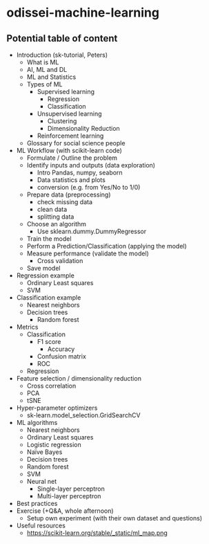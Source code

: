 # odissei-machine-learning


## Potential table of content

- Introduction (sk-tutorial, Peters)
    -  What is ML
    -  AI, ML and DL
    -  ML and Statistics
    -  Types of ML
        -  Supervised learning
            -  Regression
            -  Classification
        -  Unsupervised learning
            -  Clustering
            -  Dimensionality Reduction
        -  Reinforcement learning
    -  Glossary for social science people
-  ML Workflow (with scikit-learn code)
    -  Formulate / Outline the problem
    -  Identify inputs and outputs (data exploration)
        -  Intro Pandas, numpy, seaborn
        -  Data statistics and plots
        -  conversion (e.g. from Yes/No to 1/0)
    -  Prepare data (preprocessing)
        -  check missing data
        -  clean data
        -  splitting data
    -  Choose an algorithm
        -  Use sklearn.dummy.DummyRegressor
    -  Train the model
    -  Perform a Prediction/Classification (applying the model)
    -  Measure performance (validate the model)
        -  Cross validation
    -  Save model
-  Regression example
    -  Ordinary Least squares
    -  SVM
-  Classification example
    -  Nearest neighbors
    -  Decision trees
        -  Random forest
-  Metrics
    -  Classification
        -  F1 score
            -  Accuracy
        -  Confusion matrix
        -  ROC
    -  Regression
-  Feature selection / dimensionality reduction
    -  Cross correlation
    -  PCA
    -  tSNE
-  Hyper-parameter optimizers
    -  sk-learn.model_selection.GridSearchCV
-  ML algorithms
    -  Nearest neighbors
    -  Ordinary Least squares
    -  Logistic regression
    -  Naïve Bayes
    -  Decision trees
    -  Random forest
    -  SVM
    -  Neural net
        -  Single-layer perceptron
        -  Multi-layer perceptron
-  Best practices
-  Exercise (+Q&A, whole afternoon)
    -  Setup own experiment (with their own dataset and questions)
-  Useful resources
    -  https://scikit-learn.org/stable/_static/ml_map.png
